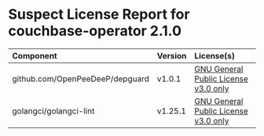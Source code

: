
Suspect License Report for couchbase-operator 2.1.0
===================================================

|Component|Version|License(s)|
| :--- | :--- | :--- |
|github.com/OpenPeeDeeP/depguard|v1.0.1|[GNU General Public License v3.0 only](../../license-data/f5135f7b-f17e-473a-839b-3ea12860f761.txt)|
|golangci/golangci-lint|v1.25.1|[GNU General Public License v3.0 only](../../license-data/f5135f7b-f17e-473a-839b-3ea12860f761.txt)|

